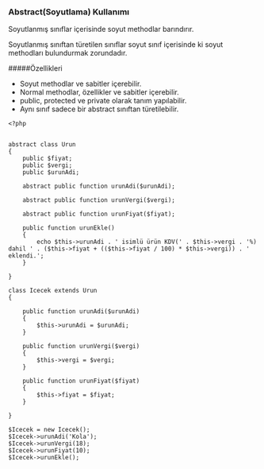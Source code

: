 ### Abstract(Soyutlama) Kullanımı


 Soyutlanmış sınıflar içerisinde soyut methodlar barındırır.
 
Soyutlanmış sınıftan türetilen sınıflar soyut sınıf içerisinde ki soyut methodları bulundurmak zorundadır.

#####Özellikleri

- Soyut methodlar ve sabitler içerebilir.
- Normal methodlar, özellikler ve sabitler içerebilir.
- public, protected ve private olarak tanım yapılabilir.
- Aynı sınıf sadece bir abstract sınıftan türetilebilir. 

```
<?php


abstract class Urun
{
    public $fiyat;
    public $vergi;
    public $urunAdi;

    abstract public function urunAdi($urunAdi);

    abstract public function urunVergi($vergi);

    abstract public function urunFiyat($fiyat);

    public function urunEkle()
    {
        echo $this->urunAdi . ' isimlü ürün KDV(' . $this->vergi . '%) dahil ' . ($this->fiyat + (($this->fiyat / 100) * $this->vergi)) . ' eklendi.';
    }

}

class Icecek extends Urun
{

    public function urunAdi($urunAdi)
    {
        $this->urunAdi = $urunAdi;
    }

    public function urunVergi($vergi)
    {
        $this->vergi = $vergi;
    }

    public function urunFiyat($fiyat)
    {
        $this->fiyat = $fiyat;
    }

}

$Icecek = new Icecek();
$Icecek->urunAdi('Kola');
$Icecek->urunVergi(18);
$Icecek->urunFiyat(10);
$Icecek->urunEkle();
```